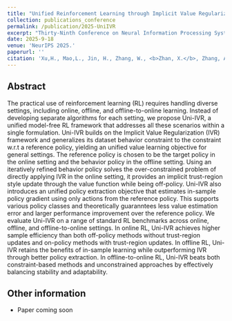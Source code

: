 ```yaml
---
title: "Unified Reinforcement Learning through Implicit Value Regularization"
collection: publications_conference
permalink: /publication/2025-UniIVR
excerpt: "Thirty-Ninth Conference on Neural Information Processing Systems (NeurIPS 2025)."
date: 2025-9-18
venue: 'NeurIPS 2025.'
paperurl: ''
citation: 'Xu,H., Mao,L., Jin, H., Zhang, W., <b>Zhan, X.</b>, Zhang, A. Unified Reinforcement Learning through Implicit Value Regularization. In the <i>Thirty-Ninth Conference on Neural Information Processing Systems (NeurIPS 2025)</i>.'
---
```


Abstract
---
The practical use of reinforcement learning (RL) requires handling diverse settings, including online, offline, and offline-to-online learning. Instead of developing separate algorithms for each setting, we propose Uni-IVR, a unified model-free RL framework that addresses all these scenarios within a single formulation. Uni-IVR builds on the Implicit Value Regularization (IVR) framework and generalizes its dataset behavior constraint to the constraint w.r.t a reference policy, yielding an unified value learning objective for general settings. The reference policy is chosen to be the target policy in the online setting and the behavior policy in the offline setting. Using an iteratively refined behavior policy solves the over-constrained problem of directly applying IVR in the online setting, it provides an implicit trust-region style update through the value function while being off-policy. Uni-IVR also introduces an unified policy extraction objective that estimates in-sample policy gradient using only actions from the reference policy. This supports various policy classes and theoretically guaranntees less value estimation error and larger performance improvement over the reference policy. We evaluate Uni-IVR on a range of standard RL benchmarks across online, offline, and offline-to-online settings. In online RL, Uni-IVR achieves higher sample efficiency than both off-policy methods without trust-region updates and on-policy methods with trust-region updates. In offline RL, Uni-IVR retains the benefits of in-sample learning while outperforming IVR through better policy extraction. In offline-to-online RL, Uni-IVR beats both constraint-based methods and unconstrained approaches by effectively balancing stability and adaptability.


Other information
---
* Paper coming soon